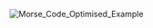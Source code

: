 ![Morse_Code_Optimised_Example](https://github.com/EEPUXProjects/PICBytes/assets/50055478/7f3e4444-e7b2-403a-a0b0-ba1b53b71ad6)
